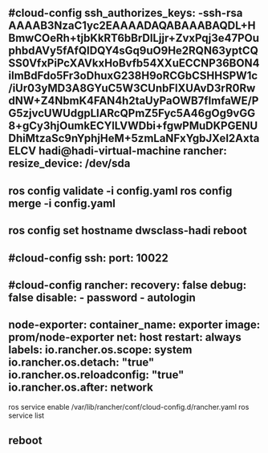 #cloud-config
ssh_authorizes_keys:
  -ssh-rsa AAAAB3NzaC1yc2EAAAADAQABAAABAQDL+HBmwCOeRh+tjbKkRT6bBrDlLjjr+ZvxPqj3e47POuphbdAVy5fAfQIDQY4sGq9uO9He2RQN63yptCQSS0VfxPiPcXAVkxHoBvfb54XXuECCNP36BON4ilmBdFdo5Fr3oDhuxG238H9oRCGbCSHHSPW1c/iUr03yMD3A8GYuC5W3CUnbFlXUAvD3rR0RwdNW+Z4NbmK4FAN4h2taUyPaOWB7fImfaWE/PG5zjvcUWUdgpLlARcQPmZ5Fyc5A46gOg9vGG8+gCy3hjOumkECYlLVWDbi+fgwPMuDKPGENUDhiMtzaSc9nYphjHeM+5zmLaNFxYgbJXeI2AxtaELCV hadi@hadi-virtual-machine
rancher:
  resize_device: /dev/sda
------------------------------------------
ros config validate -i config.yaml
ros config merge -i  config.yaml
------------------------------------------
ros  config set hostname dwsclass-hadi
reboot 
----------------------------------------------
#cloud-config
  ssh:
    port: 10022
-----------------------------------------
#cloud-config
rancher:
  recovery: false
  debug: false
  disable:
    - password
    - autologin
---------------------------------------------------
node-exporter:
  container_name: exporter
  image: prom/node-exporter
  net: host
  restart: always
  labels:
    io.rancher.os.scope: system
    io.rancher.os.detach: "true"
    io.rancher.os.reloadconfig: "true"
    io.rancher.os.after: network
-----------------------------------------------
ros service  enable  /var/lib/rancher/conf/cloud-config.d/rancher.yaml
ros service  list

reboot
---------------------------------------------------------------------




